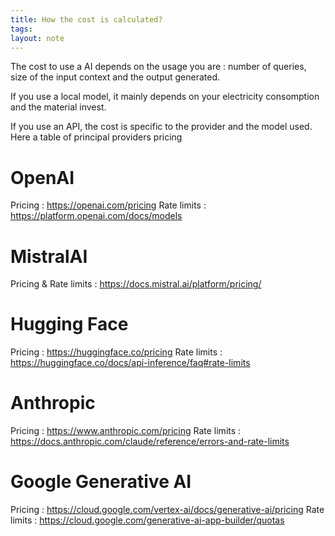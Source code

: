 ```yaml
---
title: How the cost is calculated?
tags: 
layout: note 
---
```

The cost to use a AI depends on the usage you are : number of queries, size of the input context and the output generated.

If you use a local model, it mainly depends on your electricity consomption and the material invest.

If you use an API, the cost is specific to the provider and the model used.
Here a table of principal providers pricing

# OpenAI

Pricing : https://openai.com/pricing
Rate limits : https://platform.openai.com/docs/models

# MistralAI

Pricing & Rate limits : https://docs.mistral.ai/platform/pricing/

# Hugging Face

Pricing : https://huggingface.co/pricing
Rate limits : https://huggingface.co/docs/api-inference/faq#rate-limits

# Anthropic

Pricing : https://www.anthropic.com/pricing
Rate limits : https://docs.anthropic.com/claude/reference/errors-and-rate-limits

# Google Generative AI

Pricing : https://cloud.google.com/vertex-ai/docs/generative-ai/pricing 
Rate limits : https://cloud.google.com/generative-ai-app-builder/quotas